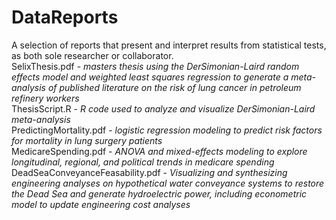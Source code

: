 # DataReports
A selection of reports that present and interpret results from statistical tests, as both sole researcher or collaborator.
<br>SelixThesis.pdf - <em>masters thesis using the DerSimonian-Laird random effects model and weighted least squares regression to generate a meta-analysis of published literature on the risk of lung cancer in petroleum refinery workers</em>
<br>ThesisScript.R - <em>R code used to analyze and visualize DerSimonian-Laird meta-analysis</em>
<br>PredictingMortality.pdf - <em>logistic regression modeling to predict risk factors for mortality in lung surgery patients</em>
<br>MedicareSpending.pdf - <em>ANOVA and mixed-effects modeling to explore longitudinal, regional, and political trends in medicare spending</em>
<br>DeadSeaConveyanceFeasability.pdf - <em>Visualizing and synthesizing engineering analyses on hypothetical water conveyance systems to restore the Dead Sea and generate hydroelectric power, including econometric model to update engineering cost analyses</em>
